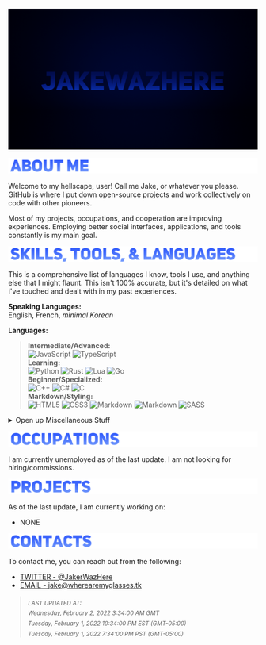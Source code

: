 ![](https://github.com/jakewazhere/jakewazhere/blob/main/wallpaper.png?raw=true)

![](https://github.com/jakewazhere/jakewazhere/blob/main/about_me.png?raw=true)

Welcome to my hellscape, user! Call me Jake, or whatever you please. GitHub is where I put down open-source projects and work collectively on code with other pioneers.

Most of my projects, occupations, and cooperation are improving experiences. Employing better social interfaces, applications,  and tools constantly is my main goal.

![](https://github.com/jakewazhere/jakewazhere/blob/main/stl.png?raw=true)

This is a comprehensive list of languages I know, tools I use, and anything else that I might flaunt. This isn't 100% accurate, but it's detailed on what I've touched and dealt with in my past experiences.

**Speaking Languages:** <br/> English, French, *minimal Korean*

**Languages:**
> **Intermediate/Advanced:** <br/>
>   ![JavaScript](https://img.shields.io/badge/javascript-%23323330.svg?style=for-the-badge&logo=javascript&logoColor=%23F7DF1E)
>   ![TypeScript](https://img.shields.io/badge/typescript-%23007ACC.svg?style=for-the-badge&logo=typescript&logoColor=white)
> </br>
> **Learning:** <br/>
>   ![Python](https://img.shields.io/badge/python-3670A0?style=for-the-badge&logo=python&logoColor=ffdd54)
>   ![Rust](https://img.shields.io/badge/rust-%23000000.svg?style=for-the-badge&logo=rust&logoColor=white)
>   ![Lua](https://img.shields.io/badge/lua-%232C2D72.svg?style=for-the-badge&logo=lua&logoColor=white)
>   ![Go](https://img.shields.io/badge/go-%2300ADD8.svg?style=for-the-badge&logo=go&logoColor=white)
> </br>
> **Beginner/Specialized:** <br/>
>   ![C++](https://img.shields.io/badge/c++-%2300599C.svg?style=for-the-badge&logo=c%2B%2B&logoColor=white)
>   ![C#](https://img.shields.io/badge/c%23-%23239120.svg?style=for-the-badge&logo=c-sharp&logoColor=white)
>   ![C](https://img.shields.io/badge/c-%2300599C.svg?style=for-the-badge&logo=c&logoColor=white)
> </br>
> **Markdown/Styling:** <br/>
>   ![HTML5](https://img.shields.io/badge/html5-%23E34F26.svg?style=for-the-badge&logo=html5&logoColor=white)
>   ![CSS3](https://img.shields.io/badge/css3-%231572B6.svg?style=for-the-badge&logo=css3&logoColor=white)
>   ![Markdown](https://img.shields.io/badge/markdown-%23000000.svg?style=for-the-badge&logo=markdown&logoColor=white)
>   ![Markdown](https://img.shields.io/badge/markdown-%23000000.svg?style=for-the-badge&logo=markdown&logoColor=white)
>   ![SASS](https://img.shields.io/badge/SASS-hotpink.svg?style=for-the-badge&logo=SASS&logoColor=white)

<details>
  <summary>Open up Miscellaneous Stuff</summary>
  
> **Operating Systems**: <br/> 
  ![Windows](https://img.shields.io/badge/Windows-0078D6?style=for-the-badge&logo=windows&logoColor=white)
  ![Mac OS](https://img.shields.io/badge/mac%20os-000000?style=for-the-badge&logo=macos&logoColor=F0F0F0)
  ![Android](https://img.shields.io/badge/Android-3DDC84?style=for-the-badge&logo=android&logoColor=white)
  ![Chrome OS](https://img.shields.io/badge/chrome%20os-3d89fc?style=for-the-badge&logo=google%20chrome&logoColor=white)
  ![Debian](https://img.shields.io/badge/Debian-D70A53?style=for-the-badge&logo=debian&logoColor=white)
  ![Ubuntu](https://img.shields.io/badge/Ubuntu-E95420?style=for-the-badge&logo=ubuntu&logoColor=white)
  ![Linux](https://img.shields.io/badge/Linux-FCC624?style=for-the-badge&logo=linux&logoColor=black)
> 
> **Database Skills:** <br/>
  ![Postgres](https://img.shields.io/badge/postgres-%23316192.svg?style=for-the-badge&logo=postgresql&logoColor=white)
  ![Redis](https://img.shields.io/badge/redis-%23DD0031.svg?style=for-the-badge&logo=redis&logoColor=white)
  ![SQLite](https://img.shields.io/badge/sqlite-%2307405e.svg?style=for-the-badge&logo=sqlite&logoColor=white)
> 
> **Version Controls:** <br/> 
  ![Git](https://img.shields.io/badge/git-%23F05033.svg?style=for-the-badge&logo=git&logoColor=white)
  ![GitHub](https://img.shields.io/badge/github-%23121011.svg?style=for-the-badge&logo=github&logoColor=white)
  ![GitLab](https://img.shields.io/badge/gitlab-%23181717.svg?style=for-the-badge&logo=gitlab&logoColor=white)
  ![Bitbucket](https://img.shields.io/badge/bitbucket-%230047B3.svg?style=for-the-badge&logo=bitbucket&logoColor=white)
> 
> **Tools:** <br/>
  ![Adobe After Effects](https://img.shields.io/badge/Adobe%20After%20Effects-9999FF.svg?style=for-the-badge&logo=Adobe%20After%20Effects&logoColor=white)
  ![Adobe Illustrator](https://img.shields.io/badge/adobeillustrator-%23FF9A00.svg?style=for-the-badge&logo=adobeillustrator&logoColor=white)
  ![Adobe InDesign](https://img.shields.io/badge/Adobe%20InDesign-49021F?style=for-the-badge&logo=adobeindesign&logoColor=white)
  ![Adobe Photoshop](https://img.shields.io/badge/adobephotoshop-%2331A8FF.svg?style=for-the-badge&logo=adobephotoshop&logoColor=white)
  ![Blender](https://img.shields.io/badge/blender-%23F5792A.svg?style=for-the-badge&logo=blender&logoColor=white)
  ![Figma](https://img.shields.io/badge/figma-%23F24E1E.svg?style=for-the-badge&logo=figma&logoColor=white)
  ![Inkscape](https://img.shields.io/badge/Inkscape-e0e0e0?style=for-the-badge&logo=inkscape&logoColor=080A13)
  ![Docker](https://img.shields.io/badge/docker-%230db7ed.svg?style=for-the-badge&logo=docker&logoColor=white)
  ![ESLint](https://img.shields.io/badge/ESLint-4B3263?style=for-the-badge&logo=eslint&logoColor=white)
  ![Kubernetes](https://img.shields.io/badge/kubernetes-%23326ce5.svg?style=for-the-badge&logo=kubernetes&logoColor=white)
  ![Postman](https://img.shields.io/badge/Postman-FF6C37?style=for-the-badge&logo=postman&logoColor=white)
  ![Trello](https://img.shields.io/badge/Trello-%23026AA7.svg?style=for-the-badge&logo=Trello&logoColor=white)
  ![Nginx](https://img.shields.io/badge/nginx-%23009639.svg?style=for-the-badge&logo=nginx&logoColor=white)
> 
> **Frameworks:** <br/>
  ![.Net](https://img.shields.io/badge/.NET-5C2D91?style=for-the-badge&logo=.net&logoColor=white)
  ![Bootstrap](https://img.shields.io/badge/bootstrap-%23563D7C.svg?style=for-the-badge&logo=bootstrap&logoColor=white)
  ![Deno JS](https://img.shields.io/badge/deno%20js-000000?style=for-the-badge&logo=deno&logoColor=white)
  ![Django](https://img.shields.io/badge/django-%23092E20.svg?style=for-the-badge&logo=django&logoColor=white)
  ![Electron.js](https://img.shields.io/badge/Electron-191970?style=for-the-badge&logo=Electron&logoColor=white)
  ![Express.js](https://img.shields.io/badge/express.js-%23404d59.svg?style=for-the-badge&logo=express&logoColor=%2361DAFB)
  ![jQuery](https://img.shields.io/badge/jquery-%230769AD.svg?style=for-the-badge&logo=jquery&logoColor=white)
  ![JWT](https://img.shields.io/badge/JWT-black?style=for-the-badge&logo=JSON%20web%20tokens)
  ![MUI](https://img.shields.io/badge/MUI-%230081CB.svg?style=for-the-badge&logo=material-ui&logoColor=white)
  ![NPM](https://img.shields.io/badge/NPM-%23000000.svg?style=for-the-badge&logo=npm&logoColor=white)
  ![Next JS](https://img.shields.io/badge/Next-black?style=for-the-badge&logo=next.js&logoColor=white)
  ![NodeJS](https://img.shields.io/badge/node.js-6DA55F?style=for-the-badge&logo=node.js&logoColor=white)
  ![NuxtJS](https://img.shields.io/badge/Nuxt-black?style=for-the-badge&logo=nuxt.js&logoColor=white)
  ![React](https://img.shields.io/badge/react-%2320232a.svg?style=for-the-badge&logo=react&logoColor=%2361DAFB)
  ![React Native](https://img.shields.io/badge/react_native-%2320232a.svg?style=for-the-badge&logo=react&logoColor=%2361DAFB)
  ![React Router](https://img.shields.io/badge/React_Router-CA4245?style=for-the-badge&logo=react-router&logoColor=white)
  ![SASS](https://img.shields.io/badge/SASS-hotpink.svg?style=for-the-badge&logo=SASS&logoColor=white)
  ![Socket.io](https://img.shields.io/badge/Socket.io-black?style=for-the-badge&logo=socket.io&badgeColor=010101)
  ![Vue.js](https://img.shields.io/badge/vuejs-%2335495e.svg?style=for-the-badge&logo=vuedotjs&logoColor=%234FC08D)
  ![Webpack](https://img.shields.io/badge/webpack-%238DD6F9.svg?style=for-the-badge&logo=webpack&logoColor=black)
  ![Babel](https://img.shields.io/badge/Babel-F9DC3e?style=for-the-badge&logo=babel&logoColor=black)
> 
> **Hosting/SaaS**: <br/>
  ![Cloudflare](https://img.shields.io/badge/Cloudflare-F38020?style=for-the-badge&logo=Cloudflare&logoColor=white)
> 
> **IDEs/Editors**: <br/>
  ![Android Studio](https://img.shields.io/badge/Android%20Studio-3DDC84.svg?style=for-the-badge&logo=android-studio&logoColor=white)
  ![CodePen](https://img.shields.io/badge/CodePen-white?style=for-the-badge&logo=codepen&logoColor=black)
  ![CodeSandbox](https://img.shields.io/badge/Codesandbox-040404?style=for-the-badge&logo=codesandbox&logoColor=DBDBDB)
  ![Eclipse](https://img.shields.io/badge/Eclipse-FE7A16.svg?style=for-the-badge&logo=Eclipse&logoColor=white)
  ![PyCharm](https://img.shields.io/badge/pycharm-143?style=for-the-badge&logo=pycharm&logoColor=black&color=black&labelColor=green)
  ![Visual Studio Code](https://img.shields.io/badge/Visual%20Studio%20Code-0078d7.svg?style=for-the-badge&logo=visual-studio-code&logoColor=white)
  ![Visual Studio](https://img.shields.io/badge/Visual%20Studio-5C2D91.svg?style=for-the-badge&logo=visual-studio&logoColor=white)
<!--

TEMPLATE

> 
> ** **: <br/>

-->

</details>

![](https://github.com/jakewazhere/jakewazhere/blob/main/occupations.png?raw=true)

I am currently unemployed as of the last update. I am not looking for hiring/commissions.

![](https://github.com/jakewazhere/jakewazhere/blob/main/projects.png?raw=true)

As of the last update, I am currently working on:
- NONE

![](https://github.com/jakewazhere/jakewazhere/blob/main/contacts.png?raw=true)

To contact me, you can reach out from the following:
- [TWITTER - @JakerWazHere](https://twitter.com/JakerWazHere/)
- [EMAIL - jake@wherearemyglasses.tk](mailto:jake@wherearemyglasses.tk)


> <sub>*LAST UPDATED AT:*</sub> <br/>
> <sub>*Wednesday, February 2, 2022 3:34:00 AM GMT*</sub> <br/>
> <sub>*Tuesday, February 1, 2022 10:34:00 PM EST (GMT-05:00)*</sub> <br/>
> <sub>*Tuesday, February 1, 2022 7:34:00 PM PST (GMT-05:00)*</sub>
